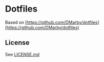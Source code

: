 # Dotfiles

Based on [https://github.com/DMarby/dotfiles](https://github.com/DMarby/dotfiles)

## License
See [LICENSE.md](LICENSE.md)
